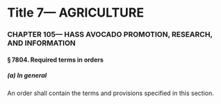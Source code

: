 
# Title 7— AGRICULTURE
### CHAPTER 105— HASS AVOCADO PROMOTION, RESEARCH, AND INFORMATION
#### § 7804. Required terms in orders
##### (a) In general

An order shall contain the terms and provisions specified in this section.
